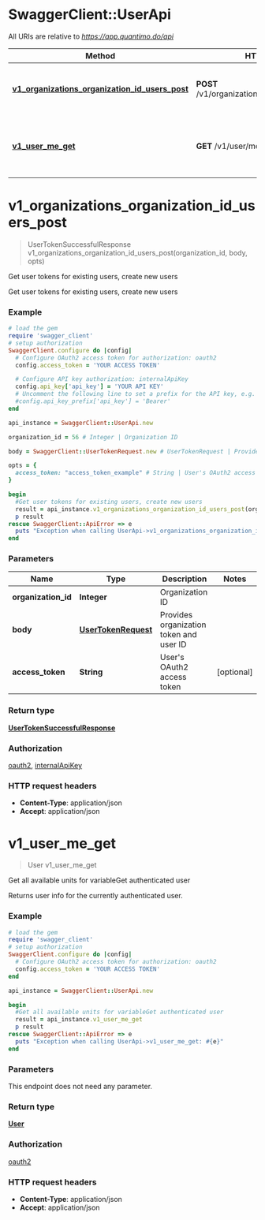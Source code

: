 # SwaggerClient::UserApi

All URIs are relative to *https://app.quantimo.do/api*

Method | HTTP request | Description
------------- | ------------- | -------------
[**v1_organizations_organization_id_users_post**](UserApi.md#v1_organizations_organization_id_users_post) | **POST** /v1/organizations/{organizationId}/users | Get user tokens for existing users, create new users
[**v1_user_me_get**](UserApi.md#v1_user_me_get) | **GET** /v1/user/me | Get all available units for variableGet authenticated user


# **v1_organizations_organization_id_users_post**
> UserTokenSuccessfulResponse v1_organizations_organization_id_users_post(organization_id, body, opts)

Get user tokens for existing users, create new users

Get user tokens for existing users, create new users

### Example
```ruby
# load the gem
require 'swagger_client'
# setup authorization
SwaggerClient.configure do |config|
  # Configure OAuth2 access token for authorization: oauth2
  config.access_token = 'YOUR ACCESS TOKEN'

  # Configure API key authorization: internalApiKey
  config.api_key['api_key'] = 'YOUR API KEY'
  # Uncomment the following line to set a prefix for the API key, e.g. 'Bearer' (defaults to nil)
  #config.api_key_prefix['api_key'] = 'Bearer'
end

api_instance = SwaggerClient::UserApi.new

organization_id = 56 # Integer | Organization ID

body = SwaggerClient::UserTokenRequest.new # UserTokenRequest | Provides organization token and user ID

opts = { 
  access_token: "access_token_example" # String | User's OAuth2 access token
}

begin
  #Get user tokens for existing users, create new users
  result = api_instance.v1_organizations_organization_id_users_post(organization_id, body, opts)
  p result
rescue SwaggerClient::ApiError => e
  puts "Exception when calling UserApi->v1_organizations_organization_id_users_post: #{e}"
end
```

### Parameters

Name | Type | Description  | Notes
------------- | ------------- | ------------- | -------------
 **organization_id** | **Integer**| Organization ID | 
 **body** | [**UserTokenRequest**](UserTokenRequest.md)| Provides organization token and user ID | 
 **access_token** | **String**| User&#39;s OAuth2 access token | [optional] 

### Return type

[**UserTokenSuccessfulResponse**](UserTokenSuccessfulResponse.md)

### Authorization

[oauth2](../README.md#oauth2), [internalApiKey](../README.md#internalApiKey)

### HTTP request headers

 - **Content-Type**: application/json
 - **Accept**: application/json



# **v1_user_me_get**
> User v1_user_me_get

Get all available units for variableGet authenticated user

Returns user info for the currently authenticated user.

### Example
```ruby
# load the gem
require 'swagger_client'
# setup authorization
SwaggerClient.configure do |config|
  # Configure OAuth2 access token for authorization: oauth2
  config.access_token = 'YOUR ACCESS TOKEN'
end

api_instance = SwaggerClient::UserApi.new

begin
  #Get all available units for variableGet authenticated user
  result = api_instance.v1_user_me_get
  p result
rescue SwaggerClient::ApiError => e
  puts "Exception when calling UserApi->v1_user_me_get: #{e}"
end
```

### Parameters
This endpoint does not need any parameter.

### Return type

[**User**](User.md)

### Authorization

[oauth2](../README.md#oauth2)

### HTTP request headers

 - **Content-Type**: application/json
 - **Accept**: application/json



